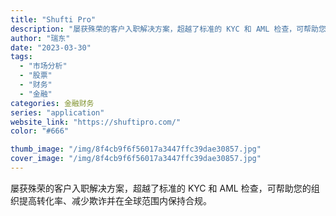 ```yaml
---
title: "Shufti Pro"
description: "屡获殊荣的客户入职解决方案，超越了标准的 KYC 和 AML 检查，可帮助您的组织提高转化率、减少欺诈并在全球范围内保持"
author: "瑞东"
date: "2023-03-30"
tags:
  - "市场分析"
  - "股票"
  - "财务"
  - "金融"
categories: 金融财务
series: "application"
website_link: "https://shuftipro.com/"
color: "#666"

thumb_image: "/img/8f4cb9f6f56017a3447ffc39dae30857.jpg"
cover_image: "/img/8f4cb9f6f56017a3447ffc39dae30857.jpg"
---
```


屡获殊荣的客户入职解决方案，超越了标准的 KYC 和 AML 检查，可帮助您的组织提高转化率、减少欺诈并在全球范围内保持合规。 